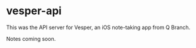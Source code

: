# vesper-api
This was the API server for Vesper, an iOS note-taking app from Q Branch.

Notes coming soon.